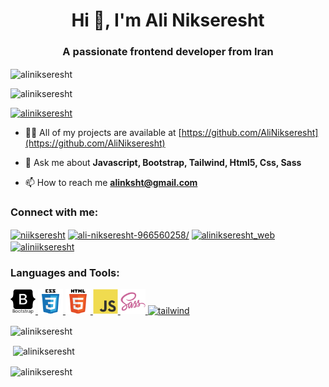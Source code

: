 <h1 align="center">Hi 👋, I'm Ali Nikseresht</h1>
<h3 align="center">A passionate frontend developer from Iran</h3>

<img align="center" width="450" height="350" src="https://user-images.githubusercontent.com/120955025/236528411-692ea13e-c3f7-4887-b151-a3442a64d3d4.gif" alt="alinikseresht"/>

<p align="left"> <img src="https://komarev.com/ghpvc/?username=alinikseresht&label=Profile%20views&color=0e75b6&style=flat" alt="alinikseresht" /> </p>

<p align="left"> <a href="https://github.com/ryo-ma/github-profile-trophy"><img src="https://github-profile-trophy.vercel.app/?username=alinikseresht" alt="alinikseresht" /></a> </p>

- 👨‍💻 All of my projects are available at [https://github.com/AliNikseresht](https://github.com/AliNikseresht)

- 💬 Ask me about **Javascript, Bootstrap, Tailwind, Html5, Css, Sass**

- 📫 How to reach me **alinksht@gmail.com**

<h3 align="left">Connect with me:</h3>
<p align="left">
<a href="https://codepen.io/niikseresht" target="blank"><img align="center" src="https://raw.githubusercontent.com/rahuldkjain/github-profile-readme-generator/master/src/images/icons/Social/codepen.svg" alt="niikseresht" height="30" width="40" /></a>
<a href="https://linkedin.com/in/ali-nikseresht-966560258/" target="blank"><img align="center" src="https://raw.githubusercontent.com/rahuldkjain/github-profile-readme-generator/master/src/images/icons/Social/linked-in-alt.svg" alt="ali-nikseresht-966560258/" height="30" width="40" /></a>
<a href="https://instagram.com/alinikseresht_web" target="blank"><img align="center" src="https://raw.githubusercontent.com/rahuldkjain/github-profile-readme-generator/master/src/images/icons/Social/instagram.svg" alt="alinikseresht_web" height="30" width="40" /></a>
<a href="https://dribbble.com/aliniikseresht" target="blank"><img align="center" src="https://raw.githubusercontent.com/rahuldkjain/github-profile-readme-generator/master/src/images/icons/Social/dribbble.svg" alt="aliniikseresht" height="30" width="40" /></a>
</p>

<h3 align="left">Languages and Tools:</h3>
<p align="left"> <a href="https://getbootstrap.com" target="_blank" rel="noreferrer"> <img src="https://raw.githubusercontent.com/devicons/devicon/master/icons/bootstrap/bootstrap-plain-wordmark.svg" alt="bootstrap" width="40" height="40"/> </a> <a href="https://www.w3schools.com/css/" target="_blank" rel="noreferrer"> <img src="https://raw.githubusercontent.com/devicons/devicon/master/icons/css3/css3-original-wordmark.svg" alt="css3" width="40" height="40"/> </a> <a href="https://www.w3.org/html/" target="_blank" rel="noreferrer"> <img src="https://raw.githubusercontent.com/devicons/devicon/master/icons/html5/html5-original-wordmark.svg" alt="html5" width="40" height="40"/> </a> <a href="https://developer.mozilla.org/en-US/docs/Web/JavaScript" target="_blank" rel="noreferrer"> <img src="https://raw.githubusercontent.com/devicons/devicon/master/icons/javascript/javascript-original.svg" alt="javascript" width="40" height="40"/> </a> <a href="https://sass-lang.com" target="_blank" rel="noreferrer"> <img src="https://raw.githubusercontent.com/devicons/devicon/master/icons/sass/sass-original.svg" alt="sass" width="40" height="40"/> </a> <a href="https://tailwindcss.com/" target="_blank" rel="noreferrer"> <img src="https://www.vectorlogo.zone/logos/tailwindcss/tailwindcss-icon.svg" alt="tailwind" width="40" height="40"/> </a> </p>

<p><img align="center" src="https://github-readme-stats.vercel.app/api/top-langs?username=alinikseresht&show_icons=true&locale=en&layout=compact" alt="alinikseresht" /></p>

<p>&nbsp;<img align="center" src="https://github-readme-stats.vercel.app/api?username=alinikseresht&show_icons=true&locale=en" alt="alinikseresht" /></p>

<p><img align="center" src="https://github-readme-streak-stats.herokuapp.com/?user=alinikseresht&" alt="alinikseresht" /></p>

